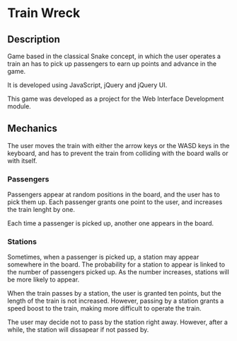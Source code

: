 # Train Wreck

## Description
Game based in the classical Snake concept, in which the user operates a train an has to pick up passengers to earn up points and advance in the game.

It is developed using JavaScript, jQuery and jQuery UI.

This game was developed as a project for the Web Interface Development module.

## Mechanics
The user moves the train with either the arrow keys or the WASD keys in the keyboard, and has to prevent the train from colliding with the board walls or with itself.

### Passengers
Passengers appear at random positions in the board, and the user has to pick them up. Each passenger grants one point to the user, and increases the train lenght by one.

Each time a passenger is picked up, another one appears in the board.

### Stations
Sometimes, when a passenger is picked up, a station may appear somewhere in the board. The probability for a station to appear is linked to the number of passengers picked up. As the number increases, stations will be more likely to appear.

When the train passes by a station, the user is granted ten points, but the length of the train is not increased. However, passing by a station grants a speed boost to the train, making more difficult to operate the train.

The user may decide not to pass by the station right away. However, after a while, the station will dissapear if not passed by.
